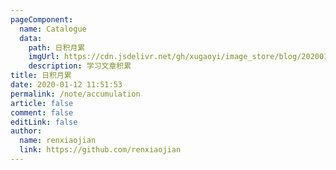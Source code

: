 ```yaml
---
pageComponent:
  name: Catalogue
  data:
    path: 日积月累
    imgUrl: https://cdn.jsdelivr.net/gh/xugaoyi/image_store/blog/20200112120340.png
    description: 学习文章积累
title: 日积月累
date: 2020-01-12 11:51:53
permalink: /note/accumulation
article: false
comment: false
editLink: false
author:
  name: renxiaojian
  link: https://github.com/renxiaojian
---
```

